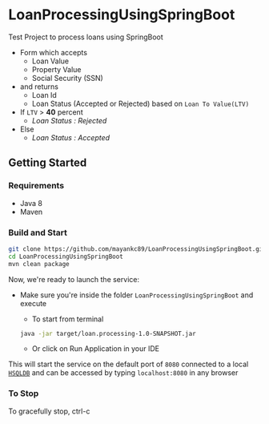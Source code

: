 # LoanProcessingUsingSpringBoot
Test Project to process loans using SpringBoot

- Form which accepts
  - Loan Value
  - Property Value
  - Social Security (SSN)
- and returns
  - Loan Id
  - Loan Status (Accepted or Rejected) based on `Loan To Value(LTV)`
- If `LTV` > **40** percent
  - *Loan Status : Rejected*
- Else
  - *Loan Status : Accepted*

## Getting Started

### Requirements

- Java 8
- Maven

### Build and Start
```bash
git clone https://github.com/mayankc89/LoanProcessingUsingSpringBoot.git
cd LoanProcessingUsingSpringBoot
mvn clean package
```

Now, we're ready to launch the service:
- Make sure you're inside the folder `LoanProcessingUsingSpringBoot` and execute

  - To start from terminal
  ```bash
  java -jar target/loan.processing-1.0-SNAPSHOT.jar
  ```
  - Or click on Run Application in your IDE
  
This will start the service on the default port of `8080` connected to a local [`HSQLDB`](http://hsqldb.org/)
and can be accessed by typing `localhost:8080` in any browser

### To Stop

To gracefully stop, ctrl-c
